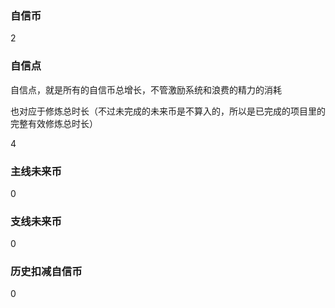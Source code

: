 ### 自信币
2

### 自信点
自信点，就是所有的自信币总增长，不管激励系统和浪费的精力的消耗

也对应于修炼总时长（不过未完成的未来币是不算入的，所以是已完成的项目里的完整有效修炼总时长）

4

### 主线未来币
0

### 支线未来币
0

### 历史扣减自信币
0
